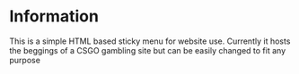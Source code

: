 # Information

This is a simple HTML based sticky menu for website use. Currently it hosts the beggings of a CSGO gambling site but can be easily changed to fit any purpose
